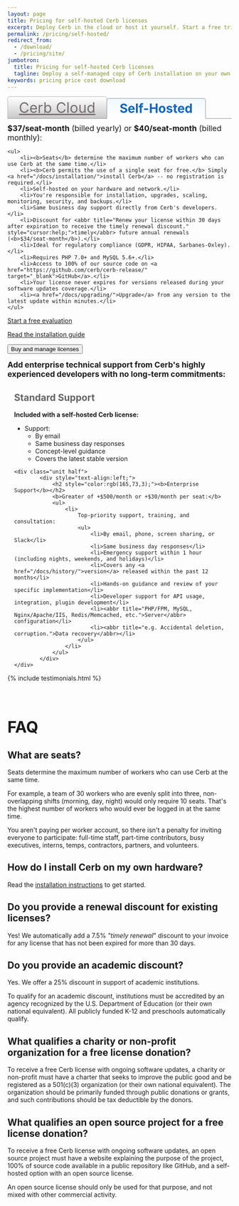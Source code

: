 ```yaml
---
layout: page
title: Pricing for self-hosted Cerb licenses
excerpt: Deploy Cerb in the cloud or host it yourself. Start a free trial.
permalink: /pricing/self-hosted/
redirect_from:
  - /download/
  - /pricing/site/
jumbotron: 
  title: Pricing for self-hosted Cerb licenses
  tagline: Deploy a self-managed copy of Cerb installation on your own hardware
keywords: pricing price cost download
---
```


<h1 id="cloud" style="
vertical-align: bottom;
    background-color: rgb(232, 232, 232);
    font-size: 32px;
    font-weight: normal;
    border: 1px solid rgb(181, 181, 181);
    color: rgb(120, 111, 114);
    padding: 5px 10px;
    border-bottom: 0;
    width: 40%;
    text-align: center;
    display: inline-block;
    border-radius: 5px 5px 0 0;
    margin: 0;
    z-index: 2;
    cursor: pointer;
    background: -webkit-linear-gradient(top, white, #c8c8c8);
    background: -moz-linear-gradient(270deg, white, #c8c8c8);
    background: -o-linear-gradient(top, white, #c8c8c8);
    background: -ms-linear-gradient(top, white, #c8c8c8);
    background: linear-gradient(top, white, #c8c8c8);"><a href="/pricing/" style="color:inherit;">Cerb Cloud</a></h1>
    
<h1 id="site-license" style="
vertical-align: bottom;
    position: relative;
    border: 1px solid rgb(150, 150, 150);
    padding: 5px 10px;
    display: inline-block;
    border-radius: 5px 5px 0px 0px;
    margin: 0;
    margin-left: -5px;
    width: 40%;
    text-align: center;
    border-bottom: 1px solid white;
    z-index: 2;
    color: rgb(18, 101, 186);
    background: -webkit-linear-gradient(top, #eff9ff, white);
    background: -moz-linear-gradient(270deg, #eff9ff, white);
    background: -o-linear-gradient(top, #eff9ff, white);
    background: -ms-linear-gradient(top, #eff9ff, white);
    background: linear-gradient(top, #eff9ff, white);">Self-Hosted</h1>
    
<div style="
position: relative;
    top: -1px;
    z-index: 0;
    margin: 0 0 10px 0;
    padding: 0;
    vertical-align: top;
    border-top: 1px solid rgb(150, 150, 150);"></div>

<div>
	<div style="font-size:125%;">
		<b>$37/seat-month</b> (billed yearly) or <b>$40/seat-month</b> (billed monthly):
	</div>
	
	<ul>
		<li><b>Seats</b> determine the maximum number of workers who can use Cerb at the same time.</li>
		<li><b>Cerb permits the use of a single seat for free.</b> Simply <a href="/docs/installation/">install Cerb</a> -- no registration is required.</li>
		<li>Self-hosted on your hardware and network.</li>
		<li>You're responsible for installation, upgrades, scaling, monitoring, security, and backups.</li>
		<li>Same business day support directly from Cerb's developers.</li>
		<li>Discount for <abbr title="Renew your license within 30 days after expiration to receive the timely renewal discount." style="cursor:help;">timely</abbr> future annual renewals (<b>$34/seat-month</b>).</li>
		<li>Ideal for regulatory compliance (GDPR, HIPAA, Sarbanes-Oxley).</li>
		<li>Requires PHP 7.0+ and MySQL 5.6+.</li>
		<li>Access to 100% of our source code on <a href="https://github.com/cerb/cerb-release/" target="_blank">GitHub</a>.</li>
		<li>Your license never expires for versions released during your software updates coverage.</li>
		<li><a href="/docs/upgrading/">Upgrade</a> from any version to the latest update within minutes.</li>
	</ul>
</div>

<a href="/signup/" class="cerb-button">Start a free evaluation</a>

<a href="/docs/installation/" class="cerb-button">Read the installation guide</a>

<button type="button" class="cerb-button" data-cerb-bot-interaction="license">Buy and manage licenses</button>

<div style="font-size:125%;">
	<b>Add enterprise technical support from Cerb's highly experienced developers with no long-term commitments:</b>
</div>

<div class="grid" style="margin-left:15px;">
	<div class="unit half">
			<div style="text-align:left;">
				<h2 style="color:rgb(100,100,100);"><b>Standard Support</b></h2>
				<b>Included with a self-hosted Cerb license:</b>
				<ul>
					<li>
						Support:
						<ul>
							<li>By email</li>
							<li>Same business day responses</li>
							<li>Concept-level guidance</li>
							<li>Covers the latest stable version</li>
						</ul>
					</li>
				</ul>
			</div>
	</div>
	
	<div class="unit half">
			<div style="text-align:left;">
				<h2 style="color:rgb(165,73,3);"><b>Enterprise Support</b></h2>
				<b>Greater of +$500/month or +$30/month per seat:</b>
				<ul>
					<li>
						Top-priority support, training, and consultation:
						<ul>
							<li>By email, phone, screen sharing, or Slack</li>
							<li>Same business day responses</li>
							<li>Emergency support within 1 hour (including nights, weekends, and holidays)</li>
							<li>Covers any <a href="/docs/history/">version</a> released within the past 12 months</li>
							<li>Hands-on guidance and review of your specific implementation</li>
							<li>Developer support for API usage, integration, plugin development</li>
							<li><abbr title="PHP/FPM, MySQL, Nginx/Apache/IIS, Redis/Memcached, etc.">Server</abbr> configuration</li>
							<li><abbr title="e.g. Accidental deletion, corruption.">Data recovery</abbr></li>
						</ul>
					</li>
				</ul>
			</div>
	</div>
</div>

{% include testimonials.html %}

<br/>

<h1 id="faq" style="font-size:2.5em;margin-bottom:20px;">FAQ</h1>

<div id="seats"></div>

## What are seats?

Seats determine the maximum number of workers who can use Cerb at the same time.

For example, a team of 30 workers who are evenly split into three, non-overlapping shifts (morning, day, night) would only require 10 seats. That's the highest number of workers who would ever be logged in at the same time.

You aren't paying per worker account, so there isn't a penalty for inviting everyone to participate: full-time staff, part-time contributors, busy executives, interns, temps, contractors, partners, and volunteers.

## How do I install Cerb on my own hardware?

Read the <a href="/docs/installation/">installation instructions</a> to get started.

<div id="renewal"></div>

## Do you provide a renewal discount for existing licenses?

Yes! We automatically add a 7.5% _"timely renewal_" discount to your invoice for any license that has not been expired for more than 30 days.

<div id="academic"></div>

## Do you provide an academic discount?

Yes. We offer a 25% discount in support of academic institutions.

To qualify for an academic discount, institutions must be accredited by an agency recognized by the U.S. Department of Education (or their own national equivalent).  All publicly funded K-12 and preschools automatically qualify.

<div id="non-profit"></div>

## What qualifies a charity or non-profit organization for a free license donation?

To receive a free Cerb license with ongoing software updates, a charity or non-profit must have a charter that seeks to improve the public good and be registered as a 501(c)(3) organization (or their own national equivalent).  The organization should be primarily funded through public donations or grants, and such contributions should be tax deductible by the donors.

<div id="opensource"></div>

## What qualifies an open source project for a free license donation?

To receive a free Cerb license with ongoing software updates, an open source project must have a website explaining the purpose of the project, 100% of source code available in a public repository like GitHub, and a self-hosted option with an open source license.

An open source license should only be used for that purpose, and not mixed with other commercial activity.


